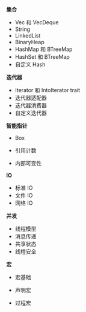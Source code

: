 **集合**

-   Vec 和 VecDeque
-   String
-   LinkedList
-   BinaryHeap
-   HashMap 和 BTreeMap
-   HashSet 和 BTreeMap
-   自定义 Hash

**迭代器**

-   Iterator 和 IntoIterator trait
-   迭代器适配器
-   迭代器消费器
-   自定义迭代器

**智能指针**

-   Box

-   引用计数
-   内部可变性

**IO**

-   标准 IO
-   文件 IO
-   网络 IO

**并发**

-   线程模型
-   消息传递
-   共享状态
-   线程安全

**宏**

-   宏基础

-   声明宏
-   过程宏
